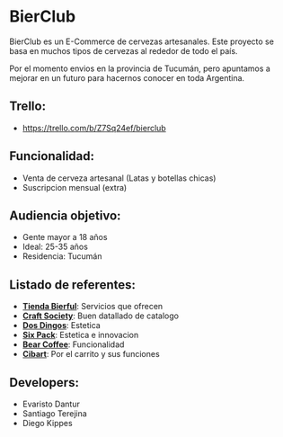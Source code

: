 # BierClub
BierClub es un E-Commerce de cervezas artesanales. Este proyecto se basa en muchos tipos de cervezas al rededor de todo el país.

Por el momento envios en la provincia de Tucumán, pero apuntamos a mejorar en un futuro para hacernos conocer en toda Argentina.

## Trello:
 - https://trello.com/b/Z7Sq24ef/bierclub

## Funcionalidad:
- Venta de cerveza artesanal (Latas y botellas chicas)
- Suscripcion mensual (extra)

## Audiencia objetivo:
- Gente mayor a 18 años
- Ideal: 25-35 años
- Residencia: Tucumán

## Listado de referentes:
- [**Tienda Bierful**](https://tienda.bierful.com): Servicios que ofrecen
- [**Craft Society**](https://www.craftsociety.com.ar): Buen datallado de catalogo
- [**Dos Dingos**](https://www.cervezadosdingos.com/): Estetica
- [**Six Pack**](https://sixpack.com.ar): Estetica e innovacion
- [**Bear Coffee**](https://www.beercoffee.com.ar): Funcionalidad
- [**Cibart**](https://cibart.com.ar/): Por el carrito y sus funciones

## Developers:
- Evaristo Dantur
- Santiago Terejina
- Diego Kippes
